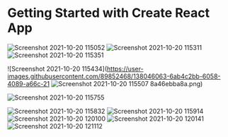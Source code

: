 # Getting Started with Create React App
![Screenshot 2021-10-20 115052](https://user-images.githubusercontent.com/89852468/138045994-5732ce3b-4c1b-4057-97fb-c981a2c3d2c7.png)
![Screenshot 2021-10-20 115311](https://user-images.githubusercontent.com/89852468/138046015-3e292c9d-3841-4309-8baf-d9f0d489ffaa.png)
![Screenshot 2021-10-20 115351](https://user-images.githubusercontent.com/89852468/138046053-5fe3899c-44c4-4e3d-add6-17a777e50d99.png)

![Screenshot 2021-10-20 115434](https://user-images.githubusercontent.com/89852468/138046063-6ab4c2bb-6058-4089-a66c-21
![Screenshot 2021-10-20 115507](https://user-images.githubusercontent.com/89852468/138046077-6426d5b3-f027-4b69-9347-64dcee1b144b.png)
8a46ebba8a.png)

![Screenshot 2021-10-20 115755](https://user-images.githubusercontent.com/89852468/138046170-a5061e2b-54b8-4ef8-80c7-67c173dfe00d.png)

![Screenshot 2021-10-20 115832](https://user-images.githubusercontent.com/89852468/138046181-a0c3b1a0-f10c-4430-8582-a3744df08477.png)
![Screenshot 2021-10-20 115914](https://user-images.githubusercontent.com/89852468/138046192-386610b4-3602-4242-81a6-8449807ece63.png)
![Screenshot 2021-10-20 120100](https://user-images.githubusercontent.com/89852468/138046299-d21104f2-7eb6-4bfe-a503-c5abc50ba262.png)
![Screenshot 2021-10-20 120141](https://user-images.githubusercontent.com/89852468/138046328-0cfad70a-6eee-4781-93fe-e0ae007d8827.png)
![Screenshot 2021-10-20 121112](https://user-images.githubusercontent.com/89852468/138046344-f77ac744-822d-4cc3-921c-2cea491d53bc.png)
